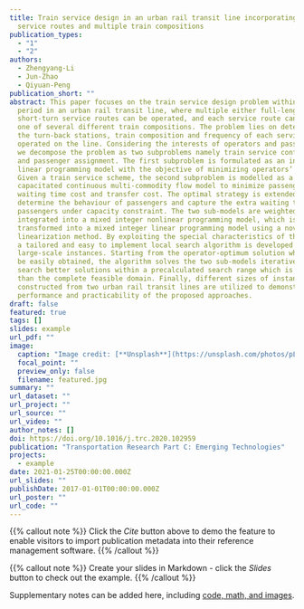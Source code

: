 ```yaml
---
title: Train service design in an urban rail transit line incorporating multiple
  service routes and multiple train compositions
publication_types:
  - "1"
  - "2"
authors:
  - Zhengyang-Li
  - Jun-Zhao
  - Qiyuan-Peng
publication_short: ""
abstract: This paper focuses on the train service design problem within a given
  period in an urban rail transit line, where multiple either full-length or
  short-turn service routes can be operated, and each service route can utilize
  one of several different train compositions. The problem lies on determining
  the turn-back stations, train composition and frequency of each service route
  operated on the line. Considering the interests of operators and passengers,
  we decompose the problem as two subproblems namely train service configuration
  and passenger assignment. The first subproblem is formulated as an integer
  linear programming model with the objective of minimizing operators’ cost.
  Given a train service scheme, the second subproblem is modelled as a
  capacitated continuous multi-commodity flow model to minimize passengers’
  waiting time cost and transfer cost. The optimal strategy is extended to
  determine the behaviour of passengers and capture the extra waiting time of
  passengers under capacity constraint. The two sub-models are weighted and
  integrated into a mixed integer nonlinear programming model, which is further
  transformed into a mixed integer linear programming model using a novel
  linearization method. By exploiting the special characteristics of the model,
  a tailored and easy to implement local search algorithm is developed to solve
  large-scale instances. Starting from the operator-optimum solution which can
  be easily obtained, the algorithm solves the two sub-models iteratively to
  search better solutions within a precalculated search range which is smaller
  than the complete feasible domain. Finally, different sizes of instances
  constructed from two urban rail transit lines are utilized to demonstrate the
  performance and practicability of the proposed approaches.
draft: false
featured: true
tags: []
slides: example
url_pdf: ""
image:
  caption: "Image credit: [**Unsplash**](https://unsplash.com/photos/pLCdAaMFLTE)"
  focal_point: ""
  preview_only: false
  filename: featured.jpg
summary: ""
url_dataset: ""
url_project: ""
url_source: ""
url_video: ""
author_notes: []
doi: https://doi.org/10.1016/j.trc.2020.102959
publication: "Transportation Research Part C: Emerging Technologies"
projects:
  - example
date: 2021-01-25T00:00:00.000Z
url_slides: ""
publishDate: 2017-01-01T00:00:00.000Z
url_poster: ""
url_code: ""
---
```


{{% callout note %}}
Click the *Cite* button above to demo the feature to enable visitors to import publication metadata into their reference management software.
{{% /callout %}}

{{% callout note %}}
Create your slides in Markdown - click the *Slides* button to check out the example.
{{% /callout %}}

Supplementary notes can be added here, including [code, math, and images](https://wowchemy.com/docs/writing-markdown-latex/).

